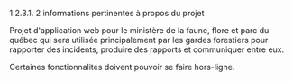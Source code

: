 1.2.3.1. 2 informations pertinentes à propos du projet

Projet d'application web pour le ministère de la faune, flore et parc du québec qui sera utilisée principalement par les gardes forestiers pour rapporter des incidents, produire des rapports et communiquer entre eux.

Certaines fonctionnalités doivent pouvoir se faire hors-ligne.
